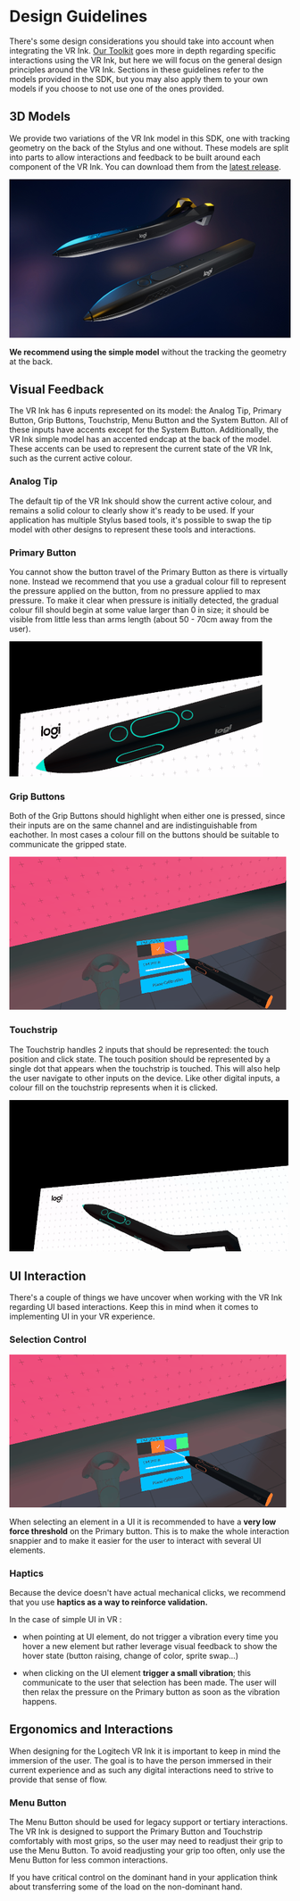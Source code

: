 # Design Guidelines

There's some design considerations you should take into account when integrating the VR Ink. [Our Toolkit](Assets/Toolkit) goes more in depth regarding specific interactions using the VR Ink, but here we will focus on the general design principles around the VR Ink. Sections in these guidelines refer to the models provided in the SDK, but you may also apply them to your own models if you choose to not use one of the ones provided.

## 3D Models

We provide two variations of the VR Ink model in this SDK, one with tracking geometry on the back of the Stylus and one without. These models are split into parts to allow interactions and feedback to be built around each component of the VR Ink. You can download them from the [latest release](https://github.com/Logitech/labs_vr_stylus_sdk/releases).

<img src="../../Documentation/Images/DesignGuidelines/VRInkModels.png" width="650" alt="VR Ink models">

**We recommend using the simple model** without the tracking the geometry at the back.

## Visual Feedback

The VR Ink has 6 inputs represented on its model: the Analog Tip, Primary Button, Grip Buttons, Touchstrip, Menu Button and the System Button. All of these inputs have accents except for the System Button. Additionally, the VR Ink simple model has an accented endcap at the back of the model. These accents can be used to represent the current state of the VR Ink, such as the current active colour.

### Analog Tip

The default tip of the VR Ink should show the current active colour, and remains a solid colour to clearly show it's ready to be used. If your application has multiple Stylus based tools, it's possible to swap the tip model with other designs to represent these tools and interactions.

### Primary Button

You cannot show the button travel of the Primary Button as there is virtually none. Instead we recommend that you use a gradual colour fill to represent the pressure applied on the button, from no pressure applied to max pressure. To make it clear when pressure is initially detected, the gradual colour fill should begin at some value larger than 0 in size; it should be visible from little less than arms length (about 50 - 70cm away from the user).

![Analog Button Highlight](../../Documentation/Images/DesignGuidelines/PrimaryButtonVisualFeedback.gif)

### Grip Buttons

Both of the Grip Buttons should highlight when either one is pressed, since their inputs are on the same channel and are indistinguishable from eachother. In most cases a colour fill on the buttons should be suitable to communicate the gripped state.

![Button Highlight](../../Documentation/Images/DesignGuidelines/ButtonVisualFeedback.gif)

### Touchstrip

The Touchstrip handles 2 inputs that should be represented: the touch position and click state. The touch position should be represented by a single dot that appears when the touchstrip is touched. This will also help the user navigate to other inputs on the device. Like other digital inputs, a colour fill on the touchstrip represents when it is clicked.

![Touchstrip Highlight](../../Documentation/Images/DesignGuidelines/TouchstripVisualFeedback.gif)

## UI Interaction

There's a couple of things we have uncover when working with the VR Ink regarding UI based interactions. Keep this in mind when it comes to implementing UI in your VR experience.

### Selection Control

![Button Highlight](../../Documentation/Images/DesignGuidelines/ButtonVisualFeedback.gif)

When selecting an element in a UI it is recommended to have a **very low force threshold** on the Primary button. This is to make the whole interaction snappier and to make it easier for the user to interact with several UI elements.

### Haptics

Because the device doesn't have actual mechanical clicks, we recommend that you use **haptics as a way to reinforce validation.**

In the case of simple UI in VR :

- when pointing at UI element, do not trigger a vibration every time you hover a new element but rather leverage visual feedback to show the hover state (button raising, change of color, sprite swap...)

- when clicking on the UI element **trigger a small vibration**; this communicate to the user that selection has been made. The user will then relax the pressure on the Primary button as soon as the vibration happens.

## Ergonomics and Interactions

When designing for the Logitech VR Ink it is important to keep in mind the immersion of the user. The goal is to have the person immersed in their current experience and as such any digital interactions need to strive to provide that sense of flow.

### Menu Button

The Menu Button should be used for legacy support or tertiary interactions. The VR Ink is designed to support the Primary Button and Touchstrip comfortably with most grips, so the user may need to readjust their grip to use the Menu Button. To avoid readjusting your grip too often, only use the Menu Button for less common interactions.

If you have critical control on the dominant hand in your application think about transferring some of the load on the non-dominant hand.
